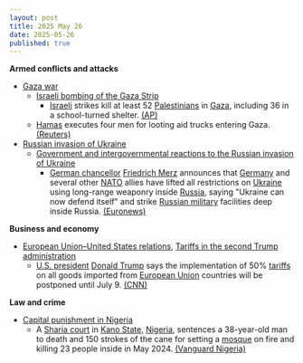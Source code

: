 ```yaml
---
layout: post
title: 2025 May 26
date: 2025-05-26
published: true
---
```



**Armed conflicts and attacks**

* [Gaza war](https://en.wikipedia.org/wiki/Gaza_war "Gaza war")
  + [Israeli bombing of the Gaza Strip](https://en.wikipedia.org/wiki/Israeli_bombing_of_the_Gaza_Strip "Israeli bombing of the Gaza Strip")
    - [Israeli](https://en.wikipedia.org/wiki/Israel "Israel") strikes kill at least 52 [Palestinians](https://en.wikipedia.org/wiki/Palestinians "Palestinians") in [Gaza](https://en.wikipedia.org/wiki/Gaza_Strip "Gaza Strip"), including 36 in a school-turned shelter. [(AP)](https://apnews.com/article/israel-palestinians-hamas-war-news-05-26-2025-6a7285f144a3619e8239138e6883b3b6)
  + [Hamas](https://en.wikipedia.org/wiki/Hamas "Hamas") executes four men for looting aid trucks entering Gaza. [(Reuters)](https://www.reuters.com/world/middle-east/hamas-led-groups-execute-four-looting-aid-trucks-amid-some-gaza-dissent-2025-05-26/)
* [Russian invasion of Ukraine](https://en.wikipedia.org/wiki/Russian_invasion_of_Ukraine "Russian invasion of Ukraine")
  + [Government and intergovernmental reactions to the Russian invasion of Ukraine](https://en.wikipedia.org/wiki/Government_and_intergovernmental_reactions_to_the_Russian_invasion_of_Ukraine "Government and intergovernmental reactions to the Russian invasion of Ukraine")
    - [German chancellor](https://en.wikipedia.org/wiki/Chancellor_of_Germany "Chancellor of Germany") [Friedrich Merz](https://en.wikipedia.org/wiki/Friedrich_Merz "Friedrich Merz") announces that [Germany](https://en.wikipedia.org/wiki/Germany "Germany") and several other [NATO](https://en.wikipedia.org/wiki/NATO "NATO") allies have lifted all restrictions on [Ukraine](https://en.wikipedia.org/wiki/Ukraine "Ukraine") using long-range weaponry inside [Russia](https://en.wikipedia.org/wiki/Russia "Russia"), saying "Ukraine can now defend itself" and strike [Russian military](https://en.wikipedia.org/wiki/Russian_Armed_Forces "Russian Armed Forces") facilities deep inside Russia. [(Euronews)](https://www.euronews.com/2025/05/26/western-allies-lift-ukraines-restrictions-on-long-range-weapons-says-merz)

**Business and economy**

* [European Union–United States relations](https://en.wikipedia.org/wiki/European_Union%E2%80%93United_States_relations "European Union–United States relations"), [Tariffs in the second Trump administration](https://en.wikipedia.org/wiki/Tariffs_in_the_second_Trump_administration "Tariffs in the second Trump administration")
  + [U.S. president](https://en.wikipedia.org/wiki/President_of_the_United_States "President of the United States") [Donald Trump](https://en.wikipedia.org/wiki/Donald_Trump "Donald Trump") says the implementation of 50% [tariffs](https://en.wikipedia.org/wiki/Tariff "Tariff") on all goods imported from [European Union](https://en.wikipedia.org/wiki/European_Union "European Union") countries will be postponed until July 9. [(CNN)](https://edition.cnn.com/2025/05/25/business/trump-eu-tariff-delay?iid=cnn_buildContentRecirc_end_recirc)

**Law and crime**

* [Capital punishment in Nigeria](https://en.wikipedia.org/wiki/Capital_punishment_in_Nigeria "Capital punishment in Nigeria")
  + A [Sharia court](https://en.wikipedia.org/wiki/Sharia_court "Sharia court") in [Kano State](https://en.wikipedia.org/wiki/Kano_State "Kano State"), [Nigeria](https://en.wikipedia.org/wiki/Nigeria "Nigeria"), sentences a 38-year-old man to death and 150 strokes of the cane for setting a [mosque](https://en.wikipedia.org/wiki/Mosque "Mosque") on fire and killing 23 people inside in May 2024. [(Vanguard Nigeria)](https://www.vanguardngr.com/2025/05/mosque-arsonist-sentenced-to-death-by-hanging-150-strokes-of-cane/)
